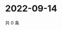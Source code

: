 # 2022-09-14

共 0 条

<!-- BEGIN WEIBO -->
<!-- 最后更新时间 Wed Sep 14 2022 23:19:23 GMT+0800 (China Standard Time) -->

<!-- END WEIBO -->
